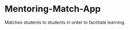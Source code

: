 Mentoring-Match-App
===================

Matches students to students in order to facilitate learning.